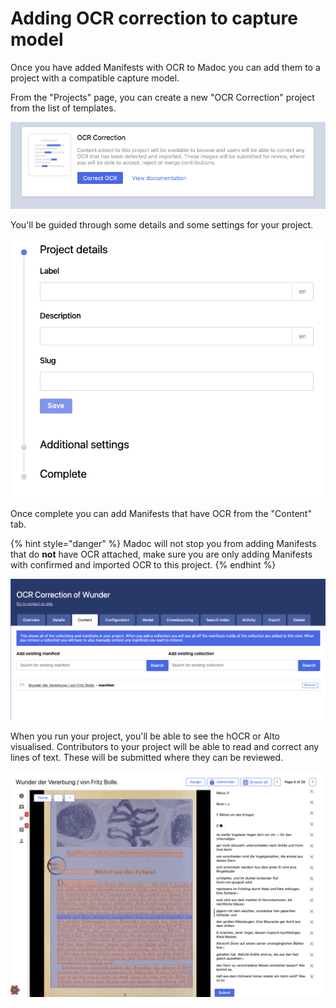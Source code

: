 # Adding OCR correction to capture model

Once you have added Manifests with OCR to Madoc you can add them to a project with a compatible capture model.

From the "Projects" page, you can create a new "OCR Correction" project from the list of templates.

![This is a project template which takes care of some configuration for you](<../../../../public/assets/Screenshot 2022-02-28 at 21.34.37.png>)

You'll be guided through some details and some settings for your project.

![](<../../../../public/assets/Screenshot 2022-02-28 at 21.35.15.png>)

Once complete you can add Manifests that have OCR from the "Content" tab.

{% hint style="danger" %}
Madoc will not stop you from adding Manifests that do **not** have OCR attached, make sure you are only adding Manifests with confirmed and imported OCR to this project.
{% endhint %}

![](<../../../../public/assets/Screenshot 2022-02-28 at 21.36.09.png>)

When you run your project, you'll be able to see the hOCR or Alto visualised. Contributors to your project will be able to read and correct any lines of text. These will be submitted where they can be reviewed.

![](<../../../../public/assets/Screenshot 2022-02-28 at 21.34.06.png>)
